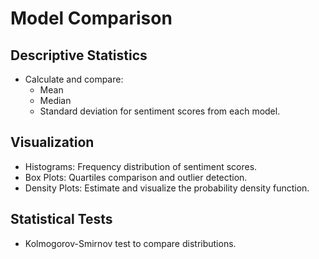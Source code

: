 # Model Comparison
## Descriptive Statistics

- Calculate and compare:
  - Mean
  - Median
  - Standard deviation for sentiment scores from each model.

## Visualization

- Histograms: Frequency distribution of sentiment scores.
- Box Plots: Quartiles comparison and outlier detection.
- Density Plots: Estimate and visualize the probability density function.

## Statistical Tests

- Kolmogorov-Smirnov test to compare distributions.
